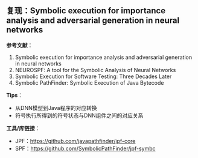 ## 复现：Symbolic execution for importance analysis and adversarial generation in neural networks 

**参考文献**：

1. Symbolic execution for importance analysis and adversarial generation in neural networks 
2. NEUROSPF: A tool for the Symbolic Analysis of Neural Networks  
3. Symbolic Execution for Software Testing: Three Decades Later  
4. Symbolic PathFinder: Symbolic Execution of Java Bytecode  

**Tips**：

- 从DNN模型到Java程序的对应转换
- 符号执行所得到的符号状态与DNN组件之间的对应关系

**工具/库链接**：

- JPF：https://github.com/javapathfinder/jpf-core
- SPF：https://github.com/SymbolicPathFinder/jpf-symbc

